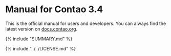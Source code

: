 # Manual for Contao 3.4

This is the official manual for users and developers. You can always find 
the latest version on [docs.contao.org](https://docs.contao.org/).


{% include "SUMMARY.md" %}

{% include "../../LICENSE.md" %}
